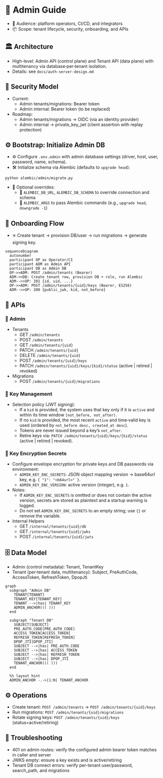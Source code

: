 # 📘 Admin Guide

- 👥 Audience: platform operators, CI/CD, and integrators
- 📦 Scope: tenant lifecycle, security, onboarding, and APIs

## 🏛️ Architecture

- High-level: Admin API (control plane) and Tenant API (data plane) with multitenancy via database‑per‑tenant isolation.
- Details: see `docs/auth-server-design.md`

## 🔐 Security Model

- Current:
  - Admin tenants/migrations: Bearer token
  - Admin internal: Bearer token (to be replaced)
- Roadmap:
  - Admin tenants/migrations → OIDC (via an identity provider)
  - Admin internal → private_key_jwt (client assertion with replay protection)

## ⚙️ Bootstrap: Initialize Admin DB

- ⚙️ Configure `.env.admin` with admin database settings (driver, host, user, password, name, schema).
- 🛠️ Initialize schema via Alembic (defaults to `upgrade head`):

```
python alembic/admin/migrate.py
```

- 🧩 Optional overrides:
  - 🔧 `ALEMBIC_DB_URL`, `ALEMBIC_DB_SCHEMA` to override connection and schema
  - 📝 `ALEMBIC_ARGS` to pass Alembic commands (e.g., `upgrade head`, `downgrade -1`)

## 🚀 Onboarding Flow

- ✳️ Create tenant → provision DB/user → run migrations → generate signing key.

```mermaid
sequenceDiagram
  autonumber
  participant OP as Operator/CI
  participant ADM as Admin API
  participant DB as Admin DB
  OP->>ADM: POST /admin/tenants (Bearer)
  ADM->>DB: Create tenant row, provision DB + role, run Alembic
  ADM-->>OP: 201 {id, uid, ...}
  OP->>ADM: POST /admin/tenants/{uid}/keys (Bearer, ES256)
  ADM-->>OP: 200 {public_jwk, kid, not_before}
```

## 🧩 APIs

### 🔧 Admin

- Tenants
  - GET `/admin/tenants`
  - POST `/admin/tenants`
  - GET `/admin/tenants/{uid}`
  - PATCH `/admin/tenants/{uid}`
  - DELETE `/admin/tenants/{uid}`
  - POST `/admin/tenants/{uid}/keys`
  - PATCH `/admin/tenants/{uid}/keys/{kid}/status` (active | retired | revoked)
- Migrations
  - POST `/admin/tenants/{uid}/migrations`

### 🔑 Key Management

- Selection policy (JWT signing):
  - If a `kid` is provided, the system uses that key only if it is `active` and within its time window `[not_before, not_after)`.
  - If no `kid` is provided, the most recent `active` and time‑valid key is used (ordered by `not_before desc, created_at desc`).
  - Tokens are never issued beyond a key’s `not_after`.
  - Retire keys via: `PATCH /admin/tenants/{uid}/keys/{kid}/status` (active | retired | revoked).

### 🔐 Key Encryption Secrets

- Configure envelope encryption for private keys and DB passwords via environment:
  - `ADMIN_KEY_ENC_SECRETS`: JSON object mapping version → base64url key, e.g. `{ "1": "<b64url>" }`.
  - `ADMIN_KEY_ENC_VERSION`: active version (integer), e.g. `1`.
- Notes:
  - If `ADMIN_KEY_ENC_SECRETS` is omitted or does not contain the active version, secrets are stored as plaintext and a startup warning is logged.
  - Do not set `ADMIN_KEY_ENC_SECRETS` to an empty string; use `{}` or remove the variable.
- Internal Helpers
  - GET `/internal/tenants/{uid}/db`
  - GET `/internal/tenants/{uid}/jwks`
  - POST `/internal/tenants/{uid}/jwts`

## 🗄️ Data Model

- Admin (control metadata): Tenant, TenantKey
- Tenant (per‑tenant data, multitenancy): Subject, PreAuthCode, AccessToken, RefreshToken, DpopJti

```mermaid
graph
  subgraph "Admin DB"
    TENANT[TENANT]
    TENANT_KEY[TENANT_KEY]
    TENANT -->|has| TENANT_KEY
    ADMIN_ANCHOR((( )))
  end

  subgraph "Tenant DB"
    SUBJECT[SUBJECT]
    PRE_AUTH_CODE[PRE_AUTH_CODE]
    ACCESS_TOKEN[ACCESS_TOKEN]
    REFRESH_TOKEN[REFRESH_TOKEN]
    DPOP_JTI[DPOP_JTI]
    SUBJECT -->|has| PRE_AUTH_CODE
    SUBJECT -->|has| ACCESS_TOKEN
    SUBJECT -->|has| REFRESH_TOKEN
    SUBJECT -->|has| DPOP_JTI
    TENANT_ANCHOR((( )))
  end

  %% layout hint
  ADMIN_ANCHOR -.->|1:N| TENANT_ANCHOR
```

## ⚙️ Operations

- Create tenant: `POST /admin/tenants` → `POST /admin/tenants/{uid}/keys`
- Run migrations: `POST /admin/tenants/{uid}/migrations`
- Rotate signing keys: `POST /admin/tenants/{uid}/keys` (status=active/retiring)

## 🧰 Troubleshooting

- 401 on admin routes: verify the configured admin bearer token matches in caller and server
- JWKS empty: ensure a key exists and is active/retiring
- Tenant DB connect errors: verify per-tenant user/password, search_path, and migrations
